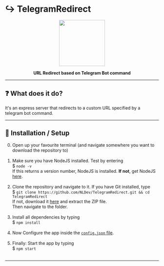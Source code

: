 # :arrow_right_hook: TelegramRedirect

<p align="center"><img height="150" width="auto" src="https://telegram.org/img/t_logo.svg" /></p>
<p align="center"><b>URL Redirect based on Telegram Bot command </b></p>
<hr>

## :question: What does it do?

It's an express server that redirects to a custom URL specified by a telegram bot command.

<hr>

## :wrench: Installation / Setup

0. Open up your favourite terminal (and navigate somewhere you want to download the repository to) <br><br>
1. Make sure you have NodeJS installed. Test by  entering <br>
$ `node -v` <br>
If this returns a version number, NodeJS is installed. **If not**, get NodeJS <a href="https://nodejs.org/en/download/package-manager/">here</a>. <br><br>
2. Clone the repository and navigate to it. If you have Git installed, type <br>
$ `git clone https://github.com/NLDev/TelegramRedirect.git && cd TelegramRedirect` <br>
If not, download it <a href="https://github.com/NLDev/TelegramRedirect/archive/master.zip">here</a> and extract the ZIP file.<br>
Then navigate to the folder.<br><br>
3. Install all dependencies by typing <br>
$ `npm install`<br><br>
4. Now Configure the app inside the [`config.json` file](https://github.com/NLDev/TelegramRedirect/blob/master/config.template.json). <br><br>
5. Finally: Start the app by typing <br>
$ `npm start` <br><br>

<hr>
